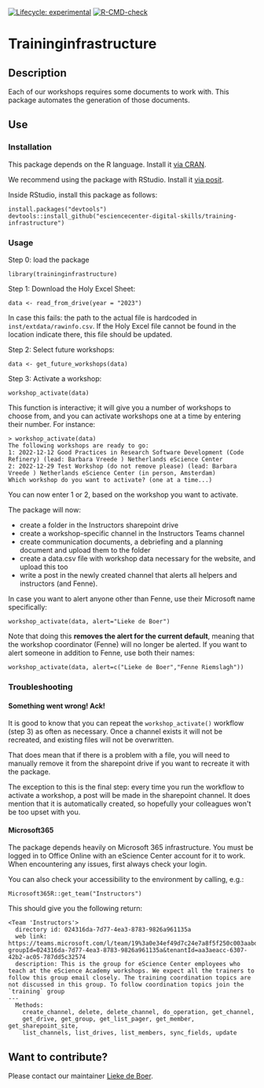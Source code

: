 [![Lifecycle: experimental](https://img.shields.io/badge/lifecycle-experimental-orange.svg)](https://lifecycle.r-lib.org/articles/stages.html#experimental)
[![R-CMD-check](https://github.com/esciencecenter-digital-skills/training-infrastructure/workflows/R-CMD-check/badge.svg)](https://github.com/esciencecenter-digital-skills/training-infrastructure/actions)

# Traininginfrastructure

## Description

Each of our workshops requires some documents to work with.
This package automates the generation of those documents.

## Use

### Installation
This package depends on the R language. Install it [via CRAN](https://cran.r-project.org/).

We recommend using the package with RStudio. Install it [via posit](https://posit.co/downloads/).

Inside RStudio, install this package as follows:
```
install.packages("devtools")
devtools::install_github("esciencecenter-digital-skills/training-infrastructure")
```

### Usage

Step 0: load the package
```
library(traininginfrastructure)
```

Step 1: Download the Holy Excel Sheet:
```
data <- read_from_drive(year = "2023")
```
In case this fails: the path to the actual file is hardcoded in
`inst/extdata/rawinfo.csv`. If the Holy Excel file cannot be found
in the location indicate there, this file should be updated.


Step 2: Select future workshops:
```
data <- get_future_workshops(data)
```

Step 3: Activate a workshop:
```
workshop_activate(data)
```
This function is interactive; it will give you a number of workshops to choose
from, and you can activate workshops one at a time by entering their number.
For instance:

```
> workshop_activate(data)
The following workshops are ready to go:
1: 2022-12-12 Good Practices in Research Software Development (Code Refinery) (lead: Barbara Vreede ) Netherlands eScience Center
2: 2022-12-29 Test Workshop (do not remove please) (lead: Barbara Vreede ) Netherlands eScience Center (in person, Amsterdam)
Which workshop do you want to activate? (one at a time...)
```
You can now enter 1 or 2, based on the workshop you want to activate.

The package will now:
- create a folder in the Instructors sharepoint drive
- create a workshop-specific channel in the Instructors Teams channel
- create communication documents, a debriefing and a planning document and upload them to the folder
- create a data.csv file with workshop data necessary for the website, and upload this too
- write a post in the newly created channel that alerts all helpers and instructors (and Fenne).

In case you want to alert anyone other than Fenne, use their Microsoft name specifically:

```
workshop_activate(data, alert="Lieke de Boer")
```

Note that doing this **removes the alert for the current default**, meaning that the workshop coordinator (Fenne) will no longer be alerted. If you want to alert someone in addition to Fenne, use both their names:
```
workshop_activate(data, alert=c("Lieke de Boer","Fenne Riemslagh"))
```


### Troubleshooting

#### Something went wrong! Ack!
It is good to know that you can repeat the `workshop_activate()` workflow (step 3)
as often as necessary. Once a channel exists it will not be recreated, and existing
files will not be overwritten.

That does mean that if there is a problem with a file, you will need to manually
remove it from the sharepoint drive if you want to recreate it with the package.

The exception to this is the final step: every time you run the workflow to activate
a workshop, a post will be made in the sharepoint channel. It does mention that
it is automatically created, so hopefully your colleagues won't be too upset with you.


#### Microsoft365
The package depends heavily on Microsoft 365 infrastructure. You must be logged
in to Office Online with an eScience Center account for it to work. When
encountering any issues, first always check your login.

You can also check your accessibility to the environment by calling, e.g.:
```
Microsoft365R::get_team("Instructors")
```

This should give you the following return:
```
<Team 'Instructors'>
  directory id: 024316da-7d77-4ea3-8783-9826a961135a 
  web link: https://teams.microsoft.com/l/team/19%3a0e34ef49d7c24e7a8f5f250c003aabdc%40thread.tacv2/conversations?groupId=024316da-7d77-4ea3-8783-9826a961135a&tenantId=aa3aeacc-6307-42b2-ac05-787dd5c32574 
  description: This is the group for eScience Center employees who teach at the eScience Academy workshops. We expect all the trainers to follow this group email closely. The training coordination topics are not discussed in this group. To follow coordination topics join the `training` group 
---
  Methods:
    create_channel, delete, delete_channel, do_operation, get_channel,
    get_drive, get_group, get_list_pager, get_member, get_sharepoint_site,
    list_channels, list_drives, list_members, sync_fields, update
```


## Want to contribute?
Please contact our maintainer [Lieke de Boer](https://github.com/liekelotte).
